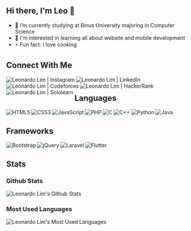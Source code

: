 ## Hi there, I'm Leo 👋

- 🔭 I’m currently studying at Binus University majoring in Computer Science
- 🌱 I'm interested in learning all about website and mobile development
- ⚡ Fun fact: I love cooking

## Connect With Me
<a href="https://www.instagram.com/leonardolim78"><img align="left" src="https://img.shields.io/badge/Instagram-E4405F?style=for-the-badge&logo=instagram&logoColor=white" alt="Leonardo Lim | Instagram"></a>
<a href="https://www.linkedin.com/in/leonardo-lim"><img align="left" src="https://img.shields.io/badge/LinkedIn-0077B5?style=for-the-badge&logo=linkedin&logoColor=white" alt="Leonardo Lim | LinkedIn"></a>
<a href="https://www.codeforces.com/profile/leonardolim78"><img align="left" src="https://img.shields.io/badge/Codeforces-445f9d?style=for-the-badge&logo=Codeforces&logoColor=white" alt="Leonardo Lim | Codeforces"></a>
<a href="https://www.hackerrank.com/leonardolim"><img align="left" src="https://img.shields.io/badge/-Hackerrank-2EC866?style=for-the-badge&logo=HackerRank&logoColor=white" alt="Leonardo Lim | HackerRank"></a>
<a href="https://www.sololearn.com/profile/18514103"><img align="left" src="https://img.shields.io/badge/-Sololearn-3a464b?style=for-the-badge&logo=Sololearn&logoColor=white" alt="Leonardo Lim | Sololearn"></a>
<br>

## Languages
<img align="left" src="https://img.shields.io/badge/HTML5-E34F26?style=for-the-badge&logo=html5&logoColor=white" alt="HTML5">
<img align="left" src="https://img.shields.io/badge/CSS3-1572B6?style=for-the-badge&logo=css3&logoColor=white" alt="CSS3">
<img align="left" src="https://img.shields.io/badge/JavaScript-323330?style=for-the-badge&logo=javascript&logoColor=F7DF1E" alt="JavaScript">
<img align="left" src="https://img.shields.io/badge/PHP-777BB4?style=for-the-badge&logo=php&logoColor=white" alt="PHP">
<img align="left" src="https://img.shields.io/badge/C-00599C?style=for-the-badge&logo=c&logoColor=white" alt="C">
<img align="left" src="https://img.shields.io/badge/C%2B%2B-00599C?style=for-the-badge&logo=c%2B%2B&logoColor=white" alt="C++">
<img align="left" src="https://img.shields.io/badge/Python-3776AB?style=for-the-badge&logo=python&logoColor=white" alt="Python">
<img align="left" src="https://img.shields.io/badge/Java-ED8B00?style=for-the-badge&logo=java&logoColor=white" alt="Java">
<br>

## Frameworks
<img align="left" src="https://img.shields.io/badge/Bootstrap-563D7C?style=for-the-badge&logo=bootstrap&logoColor=white" alt="Bootstrap">
<img align="left" src="https://img.shields.io/badge/jQuery-0769AD?style=for-the-badge&logo=jquery&logoColor=white" alt="jQuery">
<img align="left" src="https://img.shields.io/badge/Laravel-FF2D20?style=for-the-badge&logo=laravel&logoColor=white" alt="Laravel">
<img align="left" src="https://img.shields.io/badge/Flutter-02569B?style=for-the-badge&logo=flutter&logoColor=white" alt="Flutter">
<br>

## Stats
<h3>Github Stats</h3>
<img src="https://github-readme-stats.vercel.app/api?username=leonardo-lim&theme=great-gatsby&show_icons=true&hide_border=true" alt="Leonardo Lim's Github Stats">

<h3>Most Used Languages</h3>
<img src="https://github-readme-stats.vercel.app/api/top-langs/?username=leonardo-lim&theme=great-gatsby&layout=compact&hide_border=true" alt="Leonardo Lim's Most Used Languages">

